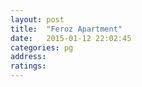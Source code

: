 ```yaml
---
layout: post
title:  "Feroz Apartment"
date:   2015-01-12 22:02:45
categories: pg
address: 
ratings:
---
```

